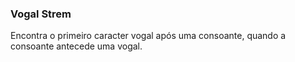 
###  Vogal Strem

Encontra o primeiro caracter vogal após uma consoante, quando a consoante antecede uma vogal.

